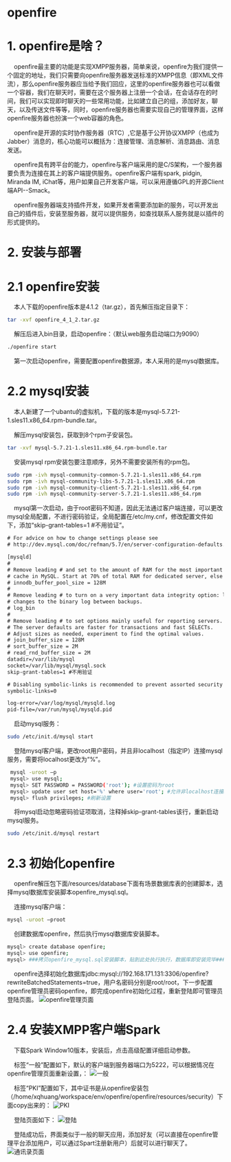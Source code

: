 openfire
=================

# 1. openfire是啥？

&nbsp;&nbsp;&nbsp;&nbsp;openfire最主要的功能是实现XMPP服务器，简单来说，openfire为我们提供一个固定的地址，我们只需要向openfire服务器发送标准的XMPP信息（即XML文件流），那么openfire服务器应当给予我们回应，这里的openfire服务器也可以看做一个容器，我们在聊天时，需要在这个服务器上注册一个会话，在会话存在的时间，我们可以实现即时聊天的一些常用功能，比如建立自己的组，添加好友，聊天，以及传送文件等等，同时，openfire服务器也需要实现自己的管理界面，这样openfire服务器也扮演一个web容器的角色。

&nbsp;&nbsp;&nbsp;&nbsp;openfire是开源的实时协作服务器（RTC）,它是基于公开协议XMPP（也成为Jabber）消息的，核心功能可以概括为：连接管理、消息解析、消息路由、消息发送。

&nbsp;&nbsp;&nbsp;&nbsp;openfire具有跨平台的能力，openfire与客户端采用的是C/S架构，一个服务器要负责为连接在其上的客户端提供服务。openfire客户端有spark, pidgin, Miranda IM, iChat等，用户如果自己开发客户端，可以采用遵循GPL的开源Client端API--Smack。

&nbsp;&nbsp;&nbsp;&nbsp;openfire服务器端支持插件开发，如果开发者需要添加新的服务，可以开发出自己的插件后，安装至服务器，就可以提供服务，如查找联系人服务就是以插件的形式提供的。

# 2. 安装与部署

# 2.1 openfire安装

&nbsp;&nbsp;&nbsp;&nbsp;本人下载的openfire版本是4.1.2（tar.gz），首先解压指定目录下：
~~~sh
tar -xvf openfire_4_1_2.tar.gz
~~~

&nbsp;&nbsp;&nbsp;&nbsp;解压后进入bin目录，启动openfire：（默认web服务启动端口为9090）
~~~sh
./openfire start
~~~

&nbsp;&nbsp;&nbsp;&nbsp;第一次启动openfire，需要配置openfire数据源，本人采用的是mysql数据库。

# 2.2 mysql安装

&nbsp;&nbsp;&nbsp;&nbsp;本人新建了一个ubantu的虚拟机，下载的版本是mysql-5.7.21-1.sles11.x86_64.rpm-bundle.tar。

&nbsp;&nbsp;&nbsp;&nbsp;解压mysql安装包，获取到8个rpm子安装包。
~~~sh
tar -xvf mysql-5.7.21-1.sles11.x86_64.rpm-bundle.tar
~~~

&nbsp;&nbsp;&nbsp;&nbsp;安装mysql rpm安装包要注意顺序，另外不需要安装所有的rpm包。
~~~sh
sudo rpm -ivh mysql-community-common-5.7.21-1.sles11.x86_64.rpm
sudo rpm -ivh mysql-community-libs-5.7.21-1.sles11.x86_64.rpm
sudo rpm -ivh mysql-community-client-5.7.21-1.sles11.x86_64.rpm
sudo rpm -ivh mysql-community-server-5.7.21-1.sles11.x86_64.rpm
~~~

&nbsp;&nbsp;&nbsp;&nbsp;mysql第一次启动，由于root密码不知道，因此无法通过客户端连接，可以更改mysql全局配置，不进行密码验证，全局配置在/etc/my.cnf，修改配置文件如下，添加“skip-grant-tables=1 #不用验证”。
~~~txt
# For advice on how to change settings please see
# http://dev.mysql.com/doc/refman/5.7/en/server-configuration-defaults.html

[mysqld]
#
# Remove leading # and set to the amount of RAM for the most important data
# cache in MySQL. Start at 70% of total RAM for dedicated server, else 10%.
# innodb_buffer_pool_size = 128M
#
# Remove leading # to turn on a very important data integrity option: logging
# changes to the binary log between backups.
# log_bin
#
# Remove leading # to set options mainly useful for reporting servers.
# The server defaults are faster for transactions and fast SELECTs.
# Adjust sizes as needed, experiment to find the optimal values.
# join_buffer_size = 128M
# sort_buffer_size = 2M
# read_rnd_buffer_size = 2M
datadir=/var/lib/mysql
socket=/var/lib/mysql/mysql.sock
skip-grant-tables=1 #不用验证

# Disabling symbolic-links is recommended to prevent assorted security risks
symbolic-links=0

log-error=/var/log/mysql/mysqld.log
pid-file=/var/run/mysql/mysqld.pid
~~~

&nbsp;&nbsp;&nbsp;&nbsp;启动mysql服务：
~~~sh
sudo /etc/init.d/mysql start
~~~

&nbsp;&nbsp;&nbsp;&nbsp;登陆mysql客户端，更改root用户密码，并且非localhost（指定IP）连接mysql服务，需要将localhost更改为“%”。
~~~sh
 mysql -uroot –p
 mysql> use mysql;
 mysql> SET PASSWORD = PASSWORD('root'); #设置密码为root
 mysql> update user set host='%' where user='root'; #允许非localhost连接mysql
 mysql> flush privileges; #刷新设置
 ~~~
 
 &nbsp;&nbsp;&nbsp;&nbsp;将mysql启动忽略密码验证项取消，注释掉skip-grant-tables该行，重新启动mysql服务。
 ~~~sh
 sudo /etc/init.d/mysql restart
 ~~~
 
# 2.3 初始化openfire
 
&nbsp;&nbsp;&nbsp;&nbsp;openfire解压包下面/resources/database下面有场景数据库表的创建脚本，选择mysql数据库安装脚本openfire_mysql.sql。

&nbsp;&nbsp;&nbsp;&nbsp;连接mysql客户端：
 ~~~sh
mysql -uroot –proot
 ~~~
 
&nbsp;&nbsp;&nbsp;&nbsp;创建数据库openfire，然后执行mysql数据库安装脚本。
 ~~~sh
 mysql> create database openfire;
 mysql> use openfire;
 mysql> ###拷贝openfire_mysql.sql安装脚本，贴到此处执行执行，数据库即安装完毕###
 ~~~
 
 &nbsp;&nbsp;&nbsp;&nbsp;openfire选择初始化数据库jdbc:mysql://192.168.171.131:3306/openfire?rewriteBatchedStatements=true，用户名密码分别是root/root，下一步配置openfire管理员密码openfire，即完成openfire初始化过程，重新登陆即可管理员登陆页面。
 ![openfire管理页面](static/openfire管理页面.png)
 
  
# 2.4 安装XMPP客户端Spark
 
&nbsp;&nbsp;&nbsp;&nbsp;下载Spark Window10版本，安装后，点击高级配置详细启动参数。

&nbsp;&nbsp;&nbsp;&nbsp;标签“一般”配置如下，默认的客户端到服务器端口为5222，可以根据情况在openfire管理页面重新设置，：
![一般](static/一般.png)

&nbsp;&nbsp;&nbsp;&nbsp;标签“PKI”配置如下，其中证书是从openfire安装包（/home/xqhuang/workspace/env/openfire/openfire/resources/security）下面copy出来的：
![PKI](static/PKI.png)

&nbsp;&nbsp;&nbsp;&nbsp;登陆页面如下：
![登陆](static/登陆.png)

&nbsp;&nbsp;&nbsp;&nbsp;登陆成功后，界面类似于一般的聊天应用，添加好友（可以直接在openfire管理平台添加用户，可以通过Spart注册新用户）后就可以进行聊天了。
![通讯录页面](static/通讯录页面.png)